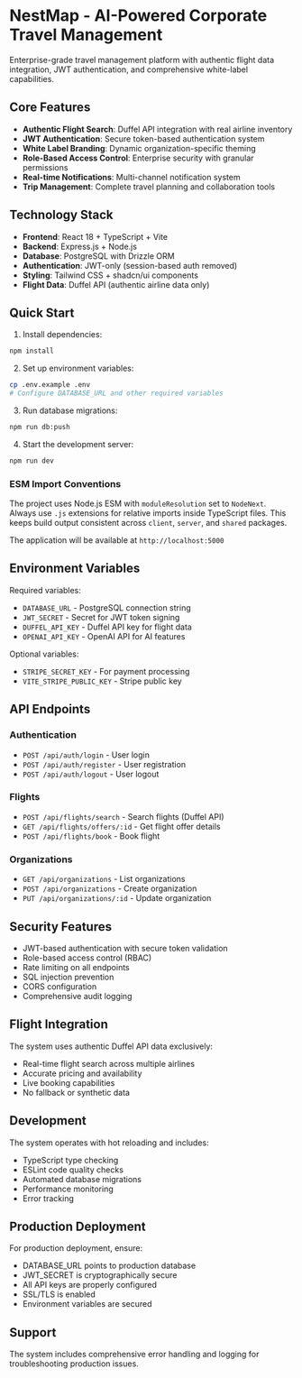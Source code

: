 # NestMap - AI-Powered Corporate Travel Management

Enterprise-grade travel management platform with authentic flight data integration, JWT authentication, and comprehensive white-label capabilities.

## Core Features

- **Authentic Flight Search**: Duffel API integration with real airline inventory
- **JWT Authentication**: Secure token-based authentication system
- **White Label Branding**: Dynamic organization-specific theming
- **Role-Based Access Control**: Enterprise security with granular permissions
- **Real-time Notifications**: Multi-channel notification system
- **Trip Management**: Complete travel planning and collaboration tools

## Technology Stack

- **Frontend**: React 18 + TypeScript + Vite
- **Backend**: Express.js + Node.js
- **Database**: PostgreSQL with Drizzle ORM
- **Authentication**: JWT-only (session-based auth removed)
- **Styling**: Tailwind CSS + shadcn/ui components
- **Flight Data**: Duffel API (authentic airline data only)

## Quick Start

1. Install dependencies:
```bash
npm install
```

2. Set up environment variables:
```bash
cp .env.example .env
# Configure DATABASE_URL and other required variables
```

3. Run database migrations:
```bash
npm run db:push
```

4. Start the development server:
```bash
npm run dev
```

### ESM Import Conventions
The project uses Node.js ESM with `moduleResolution` set to `NodeNext`. Always
use `.js` extensions for relative imports inside TypeScript files. This keeps
build output consistent across `client`, `server`, and `shared` packages.

The application will be available at `http://localhost:5000`

## Environment Variables

Required variables:
- `DATABASE_URL` - PostgreSQL connection string
- `JWT_SECRET` - Secret for JWT token signing
- `DUFFEL_API_KEY` - Duffel API key for flight data
- `OPENAI_API_KEY` - OpenAI API for AI features

Optional variables:
- `STRIPE_SECRET_KEY` - For payment processing
- `VITE_STRIPE_PUBLIC_KEY` - Stripe public key

## API Endpoints

### Authentication
- `POST /api/auth/login` - User login
- `POST /api/auth/register` - User registration
- `POST /api/auth/logout` - User logout

### Flights
- `POST /api/flights/search` - Search flights (Duffel API)
- `GET /api/flights/offers/:id` - Get flight offer details
- `POST /api/flights/book` - Book flight

### Organizations
- `GET /api/organizations` - List organizations
- `POST /api/organizations` - Create organization
- `PUT /api/organizations/:id` - Update organization

## Security Features

- JWT-based authentication with secure token validation
- Role-based access control (RBAC)
- Rate limiting on all endpoints
- SQL injection prevention
- CORS configuration
- Comprehensive audit logging

## Flight Integration

The system uses authentic Duffel API data exclusively:
- Real-time flight search across multiple airlines
- Accurate pricing and availability
- Live booking capabilities
- No fallback or synthetic data

## Development

The system operates with hot reloading and includes:
- TypeScript type checking
- ESLint code quality checks
- Automated database migrations
- Performance monitoring
- Error tracking

## Production Deployment

For production deployment, ensure:
- DATABASE_URL points to production database
- JWT_SECRET is cryptographically secure
- All API keys are properly configured
- SSL/TLS is enabled
- Environment variables are secured

## Support

The system includes comprehensive error handling and logging for troubleshooting production issues.